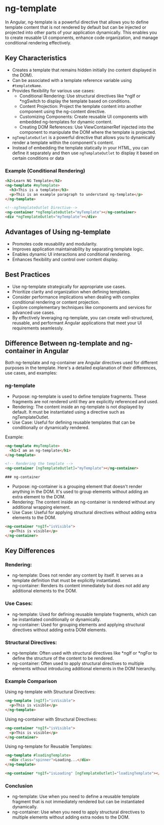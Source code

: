 # ng-template

In Angular, ng-template is a powerful directive that allows you to define template content that is not rendered by default but can be injected or projected into other parts of your application dynamically. This enables you to create reusable UI components, enhance code organization, and manage conditional rendering effectively.

## Key Characteristics

- Creates a template that remains hidden initially (no content displayed in the DOM).
- Can be associated with a template reference variable using `#templateName`.
- Provides flexibility for various use cases:
  - Conditional Rendering: Use structural directives like *ngIf or *ngSwitch to display the template based on conditions.
  - Content Projection: Project the template content into another component using the ng-content directive.
  - Customizing Components: Create reusable UI components with embedded ng-templates for dynamic content.
  - Creating DOM References: Use ViewContainerRef injected into the component to manipulate the DOM where the template is projected.
- `ngTemplateOutlet` is a powerful directive that allows you to dynamically render a template within the component's content.
- Instead of embedding the template statically in your HTML, you can define it separately and then use `ngTemplateOutlet` to display it based on certain conditions or data
  
### Example (Conditional Rendering)

```html
<h2>Learn NG Template</h2>
<ng-template #myTemplate>
  <h3>This is a template</h3>
  <p>This is an example paragraph to understand ng-template</p>
</ng-template>

<!--ngTemplateOutlet Directive-->
<ng-container *ngTemplateOutlet="myTemplate"></ng-container>
<div *ngTemplateOutlet="myTemplate"></div>
```

## Advantages of Using ng-template

- Promotes code reusability and modularity.
- Improves application maintainability by separating template logic.
- Enables dynamic UI interactions and conditional rendering.
- Enhances flexibility and control over content display.

## Best Practices

- Use ng-template strategically for appropriate use cases.
- Prioritize clarity and organization when defining templates.
- Consider performance implications when dealing with complex conditional rendering or content projection.
- Explore complementary techniques like components and services for advanced use cases.
- By effectively leveraging ng-template, you can create well-structured, reusable, and performant Angular applications that meet your UI requirements seamlessly.


## Difference Between ng-template and ng-container in Angular

Both ng-template and ng-container are Angular directives used for different purposes in the template. Here's a detailed explanation of their differences, use cases, and examples:

### ng-template
- Purpose: ng-template is used to define template fragments. These fragments are not rendered until they are explicitly referenced and used.
- Rendering: The content inside an ng-template is not displayed by default. It must be instantiated using a directive such as ngTemplateOutlet.
- Use Case: Useful for defining reusable templates that can be conditionally or dynamically rendered.

Example:

```html
<ng-template #myTemplate>
  <h1>I am an ng-template</h1>
</ng-template>

<!-- Rendering the template -->
<ng-container [ngTemplateOutlet]="myTemplate"></ng-container>

### ng-container
```
- Purpose: ng-container is a grouping element that doesn't render anything in the DOM. It's used to group elements without adding an extra element to the DOM.
- Rendering: The content inside an ng-container is rendered without any additional wrapping element.
- Use Case: Useful for applying structural directives without adding extra elements to the DOM.

```html
<ng-container *ngIf="isVisible">
  <p>This is visible</p>
</ng-container>
```
## Key Differences

### Rendering:

- ng-template: Does not render any content by itself. It serves as a template definition that must be explicitly instantiated.
- ng-container: Renders its content immediately but does not add any additional elements to the DOM.

### Use Cases:

- ng-template: Used for defining reusable template fragments, which can be instantiated conditionally or dynamically.
- ng-container: Used for grouping elements and applying structural directives without adding extra DOM elements.

### Structural Directives:

- ng-template: Often used with structural directives like *ngIf or *ngFor to define the structure of the content to be rendered.
- ng-container: Often used to apply structural directives to multiple elements without introducing additional elements in the DOM hierarchy.

### Example Comparison

Using ng-template with Structural Directives:

```html
<ng-template [ngIf]="isVisible">
  <p>This is visible</p>
</ng-template>
```

Using ng-container with Structural Directives:

```html
<ng-container *ngIf="isVisible">
  <p>This is visible</p>
</ng-container>
```


Using ng-template for Reusable Templates:

```html
<ng-template #loadingTemplate>
  <div class="spinner">Loading...</div>
</ng-template>

<ng-container *ngIf="isLoading" [ngTemplateOutlet]="loadingTemplate"></ng-container>
```

### Conclusion
- ng-template: Use when you need to define a reusable template fragment that is not immediately rendered but can be instantiated dynamically.
- ng-container: Use when you need to apply structural directives to multiple elements without adding extra nodes to the DOM.